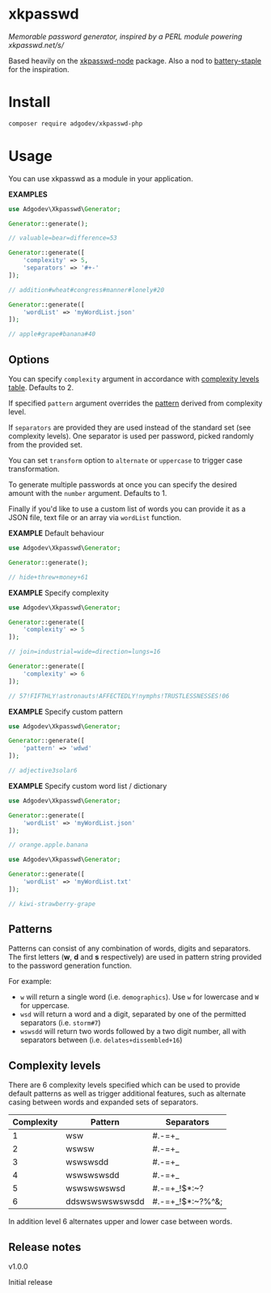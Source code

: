 # xkpasswd

*Memorable password generator, inspired by a PERL module powering xkpasswd.net/s/*

Based heavily on the [xkpasswd-node](https://github.com/vot/xkpasswd-node) package. Also a nod to [battery-staple](https://github.com/geekish/battery-staple) for the inspiration.

# Install

```bash
composer require adgodev/xkpasswd-php
```

# Usage

You can use xkpasswd as a module in your application.

**EXAMPLES**

```php
use Adgodev\Xkpasswd\Generator;

Generator::generate();

// valuable=bear=difference=53

Generator::generate([
    'complexity' => 5,
    'separators' => '#+-'
]);

// addition#wheat#congress#manner#lonely#20

Generator::generate([
    'wordList' => 'myWordList.json'
]);

// apple#grape#banana#40
```

## Options

You can specify `complexity` argument in accordance with [complexity levels table](#complexity-levels). Defaults to 2.

If specified `pattern` argument overrides the [pattern](#patterns) derived from complexity level.

If `separators` are provided they are used instead of the standard set (see complexity levels).
One separator is used per password, picked randomly from the provided set.

You can set `transform` option to `alternate` or `uppercase` to trigger case transformation.

To generate multiple passwords at once you can specify the desired
amount with the `number` argument. Defaults to 1.

Finally if you'd like to use a custom list of words you can provide it
as a JSON file, text file or an array via `wordList` function.

**EXAMPLE** Default behaviour

```php
use Adgodev\Xkpasswd\Generator;

Generator::generate();

// hide+threw+money+61
```

**EXAMPLE** Specify complexity

```php
use Adgodev\Xkpasswd\Generator;

Generator::generate([
    'complexity' => 5
]);

// join=industrial=wide=direction=lungs=16

Generator::generate([
    'complexity' => 6
]);

// 57!FIFTHLY!astronauts!AFFECTEDLY!nymphs!TRUSTLESSNESSES!06
```

**EXAMPLE** Specify custom pattern

```php
use Adgodev\Xkpasswd\Generator;

Generator::generate([
    'pattern' => 'wdwd'
]);

// adjective3solar6
```

**EXAMPLE** Specify custom word list / dictionary

```php
use Adgodev\Xkpasswd\Generator;

Generator::generate([
    'wordList' => 'myWordList.json'
]);

// orange.apple.banana
```

```php
use Adgodev\Xkpasswd\Generator;

Generator::generate([
    'wordList' => 'myWordList.txt'
]);

// kiwi-strawberry-grape
```

## Patterns

Patterns can consist of any combination of words, digits and separators.
The first letters (**w**, **d** and **s** respectively) are used in pattern string provided to the password generation function.

For example:

* `w` will return a single word (i.e. `demographics`). Use `w` for lowercase and `W` for uppercase.
* `wsd` will return a word and a digit, separated by one of the permitted separators (i.e. `storm#7`)
* `wswsdd` will return two words followed by a two digit number, all with separators between (i.e. `delates+dissembled+16`)



## Complexity levels

There are 6 complexity levels specified which can be used to provide
default patterns as well as trigger additional features, such as alternate casing
between words and expanded sets of separators.


| Complexity | Pattern         | Separators       |
|------------|-----------------|------------------|
| 1          | wsw             | #.-=+_           |
| 2          | wswsw           | #.-=+_           |
| 3          | wswswsdd        | #.-=+_           |
| 4          | wswswswsdd      | #.-=+_           |
| 5          | wswswswswsd     | #.-=+_!$*:~?     |
| 6          | ddswswswswswsdd | #.-=+_!$*:~?%^&; |

In addition level 6 alternates upper and lower case between words.

## Release notes

v1.0.0

Initial release
